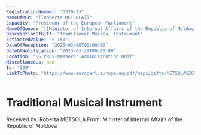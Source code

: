 ```yaml
---
RegistrationNumber: "G329-23"
NameOfMEP: "[[Roberta METSOLA]]"
Capacity: "President of the European Parliament"
NameOfDonor: "[[Minister of Internal Affairs of the Republic of Moldova]]"
DescriptionOfGift: "Traditional Musical Instrument"
EstimatedValue: "< 150"
DateOfReception: "2023-02-08T00:00:00"
DateOfNotification: "2023-03-29T00:00:00"
Location: "DG PRES-Members' Administration Unit"
Miscellaneous: nan
Id: "329"
LinkToPhoto: "https://www.europarl.europa.eu/pdf/meps/gifts/METSOLA%20Roberta_G329-23_1680185554971.jpg#"
---
```


# Traditional Musical Instrument

Received by: Roberta METSOLA
From: Minister of Internal Affairs of the Republic of Moldova

